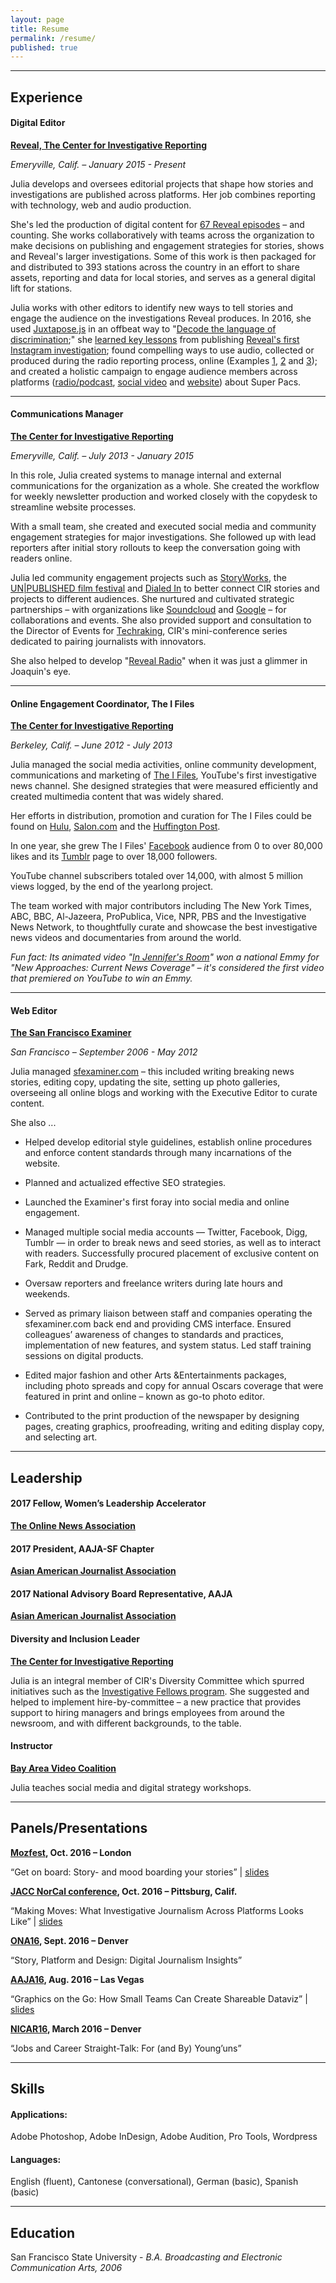 ```yaml
---
layout: page
title: Resume
permalink: /resume/
published: true
---
```


---

## **Experience**

#### Digital Editor

**[Reveal, The Center for Investigative Reporting](http://revealnews.org)**

*Emeryville, Calif. – January 2015 - Present*

Julia develops and oversees editorial projects that shape how stories and investigations are published across platforms. Her job combines reporting with technology, web and audio production. 

She's led the production of digital content for [67 Reveal episodes](https://www.revealnews.org/episodes) – and counting. She works collaboratively with teams across the organization to make decisions on publishing and engagement strategies for stories, shows and Reveal's larger investigations. Some of this work is then packaged for and distributed to 393 stations across the country in an effort to share assets, reporting and data for local stories, and serves as a general digital lift for stations.

Julia works with other editors to identify new ways to tell stories and engage the audience on the investigations Reveal produces. In 2016, she used [Juxtapose.js](https://juxtapose.knightlab.com/) in an offbeat way to "[Decode the language of discrimination](https://www.revealnews.org/blog/decoding-the-language-of-discrimination/);" she [learned key lessons](http://www.poynter.org/2016/4-lessons-from-reveals-serialized-instagram-investigation/428047/) from publishing [Reveal's first Instagram investigation](https://www.revealnews.org/article/bad-deals-the-perils-of-bargaining-for-justice/); found compelling ways to use audio, collected or produced during the radio reporting process, online (Examples [1](https://www.revealnews.org/article/portraits-of-a-trump-supporter/), [2](https://twitter.com/juliachanb/status/761687005826732032) and [3](https://www.revealnews.org/article/caught-on-tape-the-presidential-edition/)); and created a holistic campaign to engage audience members across platforms ([radio/podcast](https://soundcloud.com/thisisreveal/unpacking-super-pacs#t=11:44), [social video](https://www.facebook.com/ThisIsReveal/videos/1031704153587169/?hc_ref=SEARCH) and [website](https://www.revealnews.org/article/pop-quiz-unpacking-super-pacs/)) about Super Pacs. 

___

#### Communications Manager

**[The Center for Investigative Reporting](https://www.revealnews.org/)** 

*Emeryville, Calif. – July 2013 - January 2015*

In this role, Julia created systems to manage internal and external communications for the organization as a whole. She created the workflow for weekly newsletter production and worked closely with the copydesk to streamline website processes. 

With a small team, she created and executed social media and community engagement strategies for major investigations. She followed up with lead reporters after initial story rollouts to keep the conversation going with readers online.

Julia led community engagement projects such as [StoryWorks](https://storyworks.revealnews.org/), the [UN\|PUBLISHED film festival](http://blog.sfgate.com/artsandnot/2014/06/20/investigation-on-screen/) and [Dialed In](http://cironline.org/dialedin) to better connect CIR stories and projects to different audiences. She nurtured and cultivated strategic partnerships – with organizations like [Soundcloud](http://cironline.org/blog/post/what-does-news-sound-techraking-four-looks-clouds-5396) and [Google](http://cironline.org/blog/post/join-our-live-coverage-cirs-techraking-conference-toronto-6193) – for collaborations and events. She also provided support and consultation to the Director of Events for [Techraking](https://www.revealnews.org/events-page/techraking/), CIR's mini-conference series dedicated to pairing journalists with innovators.

She also helped to develop "[Reveal Radio](http://revealradio.org/tag/09-28-2013/)" when it was just a glimmer in Joaquin's eye.

___

#### Online Engagement Coordinator, The I Files

**[The Center for Investigative Reporting](http://cironline.org/ifiles)**

*Berkeley, Calif. – June 2012 - July 2013*

Julia managed the social media activities, online community development, communications and marketing of [The I Files](https://www.youtube.com/ifiles), YouTube's first investigative news channel. She designed strategies that were measured efficiently and created multimedia content that was widely shared. 

Her efforts in distribution, promotion and curation for The I Files could be found on [Hulu](http://cironline.org/blog/post/i-files-hits-hulu-scene-4223), [Salon.com](http://www.salon.com/2013/06/16/top_5_investigative_videos_of_the_week_worlds_worst_charities_exposed_partner/) and the [Huffington Post](http://www.huffingtonpost.com/2013/08/10/hilarious-propaganda-videos_n_3727471.html?utm_hp_ref=world).

In one year, she grew The I Files' [Facebook](https://www.facebook.com/TheIFiles/) audience from 0 to over 80,000 likes and its [Tumblr](http://theifiles.tumblr.com/) page to over 18,000 followers. 

YouTube channel subscribers totaled over 14,000, with almost 5 million views logged, by the end of the yearlong project.

The team worked with major contributors including The New York Times, ABC, BBC, Al-Jazeera, ProPublica, Vice, NPR, PBS and the Investigative News Network, to thoughtfully curate and showcase the best investigative news videos and documentaries from around the world. 

_Fun fact: Its animated video "[In Jennifer's Room](https://www.youtube.com/watch?v=UCoE-DD42c8)" won a national Emmy for "New Approaches: Current News Coverage" – it's considered the first video that premiered on YouTube to win an Emmy._

___

#### Web Editor

**[The San Francisco Examiner](http://www.sfexaminer.com/)**

*San Francisco – September 2006 - May 2012*

Julia managed [sfexaminer.com](http://www.sfexaminer.com/) – this included writing breaking news stories, editing copy, updating the site, setting up photo galleries, overseeing all online blogs and working with the Executive Editor to curate content.

She also ...

- Helped develop editorial style guidelines, establish online procedures and enforce content standards through many incarnations of the website. 

- Planned and actualized effective SEO strategies.

- Launched the Examiner's first foray into social media and online engagement. 

-  Managed multiple social media accounts — Twitter, Facebook, Digg, Tumblr — in order to break news and seed stories, as well as to interact with readers. Successfully procured placement of exclusive content on Fark, Reddit and Drudge. 

- Oversaw reporters and freelance writers during late hours and weekends. 

- Served as primary liaison between staff and companies operating the sfexaminer.com back end and providing CMS interface. Ensured colleagues’ awareness of changes to standards and practices, implementation of new features, and system status. Led staff training sessions on digital products.

- Edited major fashion and other Arts &Entertainments packages, including photo spreads and copy for annual Oscars coverage that were featured in print and online – known as go-to photo editor.

- Contributed to the print production of the newspaper by designing pages, creating graphics, proofreading, writing and editing display copy, and selecting art.

___

## **Leadership**

#### 2017 Fellow, Women’s Leadership Accelerator 
**[The Online News Association](https://journalists.org/2016/12/20/ona-announces-class-for-2017-womens-leadership-accelerator/)**

#### 2017 President, AAJA-SF Chapter
**[Asian American Journalist Association](http://www.aaja.org/where-you-can-find-aaja/)**

#### 2017 National Advisory Board Representative, AAJA
**[Asian American Journalist Association](http://www.aaja.org/board-of-directors/)**

#### Diversity and Inclusion Leader
**[The Center for Investigative Reporting](https://www.revealnews.org/about-us/the-2016-17-reveal-investigative-fellows/)**

Julia is an integral member of CIR's Diversity Committee which spurred initiatives such as the [Investigative Fellows program](https://www.revealnews.org/about-us/the-2016-17-reveal-investigative-fellows/). She suggested and helped to implement hire-by-committee – a new practice that provides support to hiring managers and brings employees from around the newsroom, and with different backgrounds, to the table. 

#### Instructor 
**[Bay Area Video Coalition](https://www.bavc.org/)**

Julia teaches social media and digital strategy workshops.

___

## **Panels/Presentations**

**[Mozfest](https://mozillafestival.org/), Oct. 2016 – London**

“Get on board: Story- and mood boarding your stories” \| [slides](https://docs.google.com/presentation/d/1__DHKmDQSjgQe-RwPAHSJoYzN28zHblaUeavtj0Oxbw/present?slide=id.g35f391192_00)

**[JACC NorCal conference](http://jacconline.org/norcal-2016/), Oct. 2016 – Pittsburg, Calif.**

“Making Moves: What Investigative Journalism Across Platforms Looks Like” \| [slides](https://docs.google.com/presentation/d/1yssSAfQiRWnAwx_sy4z415fOFJMs5A3hym8QGU3z9Sw/present?slide=id.g35f391192_00)

**[ONA16](http://ona16.journalists.org/), Sept. 2016 – Denver**

“Story, Platform and Design: Digital Journalism Insights” 

**[AAJA16](http://www.aaja.org/category/convention/las-vegas-2016/), Aug. 2016 – Las Vegas**

“Graphics on the Go: How Small Teams Can Create Shareable Dataviz” \| [slides](https://docs.google.com/presentation/d/19TBFu7bHjkZXRI_Fa7uXavKtlxtQ7Rz8FysyU3kWSx0/present?slide=id.g35f391192_00)

**[NICAR16](https://ire.org/conferences/nicar2016/), March 2016 – Denver**

“Jobs and Career Straight-Talk: For (and By) Young’uns”

___


## **Skills**

#### Applications:
Adobe Photoshop, Adobe InDesign, Adobe Audition, Pro Tools, Wordpress


#### Languages:
English (fluent), Cantonese (conversational), German (basic), Spanish (basic)

___

## **Education**  

San Francisco State University - *B.A. Broadcasting and Electronic Communication Arts, 2006*

